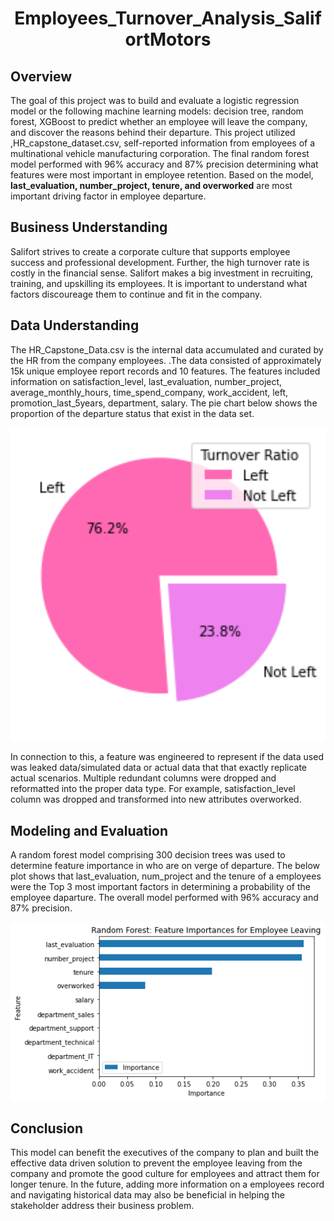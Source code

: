 <h1 align = "center">Employees_Turnover_Analysis_SalifortMotors</h1> 

<section>
<h2>Overview</h2> <p>The goal of this project was to build and evaluate a logistic regression model or the following machine learning models: decision tree, random forest, XGBoost to predict whether an employee will leave the company, and discover the reasons behind their departure. This project utilized ,HR_capstone_dataset.csv, self-reported information from employees of a multinational vehicle manufacturing corporation. The final random forest model performed with 96% accuracy and 87% precision determining what features were most important in employee retention. Based on the model, <b>last_evaluation, number_project, tenure, and overworked</b> are most important driving factor in employee departure.</p>
</section>

<section>
  <h2>Business Understanding</h2><p>Salifort strives to create a corporate culture that supports employee success and professional development. Further, the high turnover rate is costly in the financial sense. Salifort makes a big investment in recruiting, training, and upskilling its employees. It is important to understand what factors discoureage them to continue and fit in the company. </p>
</section>
<section>
  <h2>Data Understanding</h2><p>The HR_Capstone_Data.csv is the internal data accumulated and curated by the HR from the company employees.
.The data consisted of approximately 15k unique employee report records and 10 features. The features included information on satisfaction_level, last_evaluation, number_project, average_monthly_hours, time_spend_company, work_accident, left, promotion_last_5years, department, salary. The pie chart below shows the proportion of the departure status that exist in the data set.
</p>
  <img src="images/left and not left.png" alt="left vs not left ratio" width="600" />
<p>In connection to this, a feature was engineered to represent if the data used was leaked data/simulated data or actual data that that exactly replicate actual scenarios. Multiple redundant columns were dropped and reformatted into the proper data type. For example, satisfaction_level column was dropped and transformed into new attributes overworked.</p>
</section>

<section>
  <h2>Modeling and Evaluation</h2><p>A random forest model comprising 300 decision trees was used to determine feature importance in who are on verge of departure. The below plot shows that last_evaluation, num_project and the tenure of a employees were the Top 3 most important factors in determining a  probability of the employee daparture. The overall model performed with 96% accuracy and 87% precision. </p>
  <img src="images/rf feature importance.png" alt="Feature imporance chart of the random forest model" width="600" />
</section>
<section><h2>Conclusion</h2><p>This model can benefit the executives of the company to plan and  built the effective data driven solution to prevent the employee leaving from the company and promote the good culture for employees and attract them for longer tenure. In the future, adding more information on a employees record and navigating historical data may also be beneficial in helping the stakeholder address their business problem. 
</p></section>

